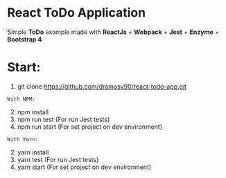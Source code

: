 # React ToDo Application
Simple **ToDo** example made with **ReactJs** + **Webpack** + **Jest** + **Enzyme** + **Bootstrap 4**

# Start:
1. git clone https://github.com/dramosv90/react-todo-app.git

`With NPM:`

2. npm install
3. npm run test (For run Jest tests)
4. npm run start (For set project on dev environment)

`With Yarn:`

2. yarn install
3. yarn test (For run Jest tests)
4. yarn start (For set project on dev environment)